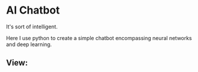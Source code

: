 # AI Chatbot
It's sort of intelligent. 

Here I use python to create a simple chatbot encompassing neural networks and deep learning. 

## View: 
